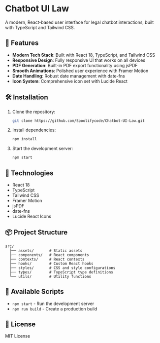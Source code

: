 # Chatbot UI Law

A modern, React-based user interface for legal chatbot interactions, built with TypeScript and Tailwind CSS.

## 🚀 Features

- **Modern Tech Stack**: Built with React 18, TypeScript, and Tailwind CSS
- **Responsive Design**: Fully responsive UI that works on all devices
- **PDF Generation**: Built-in PDF export functionality using jsPDF
- **Smooth Animations**: Polished user experience with Framer Motion
- **Date Handling**: Robust date management with date-fns
- **Icon System**: Comprehensive icon set with Lucide React

## 🛠️ Installation

1. Clone the repository:
   ```bash
   git clone https://github.com/Spoolifycode/Chatbot-UI-Law.git
   ```

2. Install dependencies:
   ```bash
   npm install
   ```

3. Start the development server:
   ```bash
   npm start
   ```

## 🧰 Technologies

- React 18
- TypeScript
- Tailwind CSS
- Framer Motion
- jsPDF
- date-fns
- Lucide React Icons

## 📦 Project Structure

```
src/
  ├── assets/       # Static assets
  ├── components/   # React components
  ├── contexts/     # React contexts
  ├── hooks/        # Custom React hooks
  ├── styles/       # CSS and style configurations
  ├── types/        # TypeScript type definitions
  └── utils/        # Utility functions
```

## 🔧 Available Scripts

- `npm start` - Run the development server
- `npm run build` - Create a production build

## 📄 License

MIT License